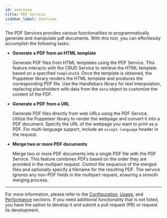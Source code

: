 ```yaml
---
id: overview
title: PDF Service
sidebar_label: Overview
---
```




The PDF Services provides various functionalities to programmatically generate and manipulate pdf documents. With this tool, you can effortlessly accomplish the following tasks:

- **Generate a PDF from an HTML template**

  Generate PDF files from HTML templates using the PDF Service. This feature interacts with the CRUD Service to retrieve the HTML template based on a specified `templateId`. Once the template is obtained, the Puppeteer library renders the HTML template and produces the corresponding PDF file. Use the Handlebars library for text interpolation, replacing placeholders with data from the `data` object to customize the content of the PDF.

- **Generate a PDF from a URL**

  Generate PDF files directly from web URLs using the PDF Service. Utilize the Puppeteer library to render the webpage and convert it into a PDF document. Specify the URL of the webpage you want to print as a PDF. For multi-language support, include an `accept-language` header in the request.

- **Merge two or more PDF documents**

  Merge two or more PDF documents into a single PDF file with the PDF Service. This feature combines PDFs based on the order they are provided in the multipart request. Control the sequence of the merged files and optionally specify a filename for the resulting PDF. The service ignores any non-PDF fields in the multipart request, ensuring a smooth merging process.

---

For more information, please refer to the [Configuration](/runtime_suite/pdf-service/20_configuration.md), [Usage](/runtime_suite/pdf-service/30_usage.md), and [Performance](/runtime_suite/pdf-service/40_performance.md) sections. If you need additional functionality that is not listed, you have the option to develop it and submit a pull request (PR) or request its development.

